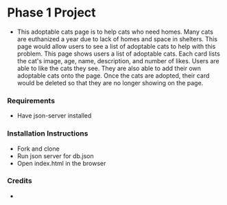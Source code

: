 # Phase 1 Project
* This adoptable cats page is to help cats who need homes. Many cats are euthanized a year due to lack of homes and space in shelters. This page would allow users to see a list of adoptable cats to help with this problem. This page shows users a list of adoptable cats. Each card lists the cat's image, age, name, description, and number of likes. Users are able to like the cats they see. They are also able to add their own adoptable cats onto the page. Once the cats are adopted, their card would be deleted so that they are no longer showing on the page. 

### Requirements
* Have json-server installed

### Installation Instructions
* Fork and clone
* Run json server for db.json
* Open index.html in the browser

### Credits
*
